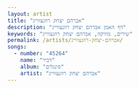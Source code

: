 ```yaml
---
layout: artist
title: "אברהם יצחק רוזנצווייג"
description: "דף האמן אברהם יצחק רוזנצווייג"
keywords: "שירים, מוזיקה, אברהם יצחק רוזנצווייג"
permalink: /artists/אברהם-יצחק-רוזנצווייג/
songs:
  - number: "45264"
    name: "דביר"
    album: "סינגלים"
    artist: "אברהם יצחק רוזנצווייג"
---
```

